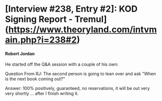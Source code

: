 # [Interview #238, Entry #2]: KOD Signing Report - Tremul](https://www.theoryland.com/intvmain.php?i=238#2)

#### Robert Jordan

He started off the Q&A session with a couple of his own:

Question From RJ: The second person is going to lean over and ask "When is the next book coming out?"

Answer: 100% positively, guaranteed, no reservations, it will be out very very shortly ... after I finish writing it.

